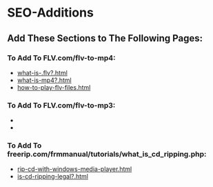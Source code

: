 # SEO-Additions
## Add These Sections to The Following Pages:

### To Add To FLV.com/flv-to-mp4:
- [what-is-.flv?.html](what-is-.flv?.html)
- [what-is-mp4?.html](what-is-mp4?.html)
- [how-to-play-flv-files.html](how-to-play-flv-files.html)

### To Add To FLV.com/flv-to-mp3:
-
-
### To Add To freerip.com/frmmanual/tutorials/what_is_cd_ripping.php:
- [rip-cd-with-windows-media-player.html](rip-cd-with-windows-media-player.html)
- [is-cd-ripping-legal?.html](is-cd-ripping-legal?.html)

